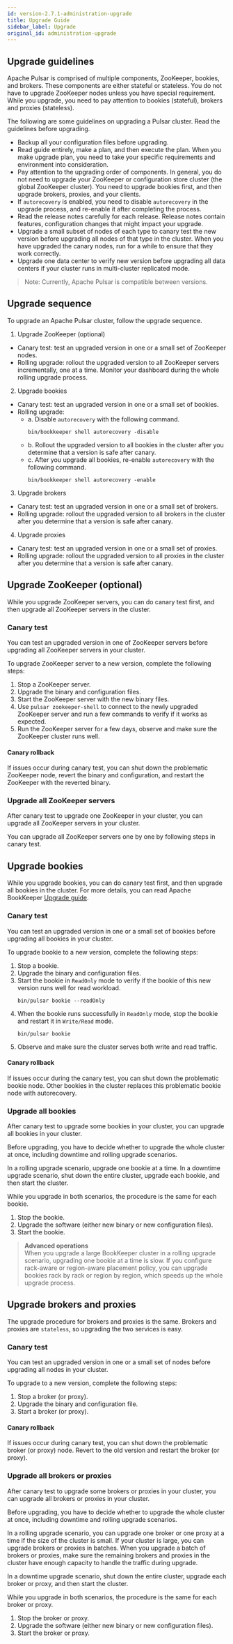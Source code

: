 ```yaml
---
id: version-2.7.1-administration-upgrade
title: Upgrade Guide
sidebar_label: Upgrade
original_id: administration-upgrade
---
```


## Upgrade guidelines

Apache Pulsar is comprised of multiple components, ZooKeeper, bookies, and brokers. These components are either stateful or stateless. You do not have to upgrade ZooKeeper nodes unless you have special requirement. While you upgrade, you need to pay attention to bookies (stateful), brokers and proxies (stateless).

The following are some guidelines on upgrading a Pulsar cluster. Read the guidelines before upgrading.

- Backup all your configuration files before upgrading.
- Read guide entirely, make a plan, and then execute the plan. When you make upgrade plan, you need to take your specific requirements and environment into consideration.   
- Pay attention to the upgrading order of components. In general, you do not need to upgrade your ZooKeeper or configuration store cluster (the global ZooKeeper cluster). You need to upgrade bookies first, and then upgrade brokers, proxies, and your clients. 
- If `autorecovery` is enabled, you need to disable `autorecovery` in the upgrade process, and re-enable it after completing the process.
- Read the release notes carefully for each release. Release notes contain features, configuration changes that might impact your upgrade.
- Upgrade a small subset of nodes of each type to canary test the new version before upgrading all nodes of that type in the cluster. When you have upgraded the canary nodes, run for a while to ensure that they work correctly.
- Upgrade one data center to verify new version before upgrading all data centers if your cluster runs in multi-cluster replicated mode.

> Note: Currently, Apache Pulsar is compatible between versions. 

## Upgrade sequence

To upgrade an Apache Pulsar cluster, follow the upgrade sequence.

1. Upgrade ZooKeeper (optional)  
- Canary test: test an upgraded version in one or a small set of ZooKeeper nodes.  
- Rolling upgrade: rollout the upgraded version to all ZooKeeper servers incrementally, one at a time. Monitor your dashboard during the whole rolling upgrade process.
2. Upgrade bookies  
- Canary test: test an upgraded version in one or a small set of bookies.
- Rolling upgrade:  
    - a. Disable `autorecovery` with the following command.
       ```shell
       bin/bookkeeper shell autorecovery -disable
       ```  
    - b. Rollout the upgraded version to all bookies in the cluster after you determine that a version is safe after canary.  
    - c. After you upgrade all bookies, re-enable `autorecovery` with the following command.
       ```shell
       bin/bookkeeper shell autorecovery -enable
       ```
3. Upgrade brokers
- Canary test: test an upgraded version in one or a small set of brokers.
- Rolling upgrade: rollout the upgraded version to all brokers in the cluster after you determine that a version is safe after canary.
4. Upgrade proxies
- Canary test: test an upgraded version in one or a small set of proxies.
- Rolling upgrade: rollout the upgraded version to all proxies in the cluster after you determine that a version is safe after canary.

## Upgrade ZooKeeper (optional)
While you upgrade ZooKeeper servers, you can do canary test first, and then upgrade all ZooKeeper servers in the cluster.

### Canary test

You can test an upgraded version in one of ZooKeeper servers before upgrading all ZooKeeper servers in your cluster.

To upgrade ZooKeeper server to a new version, complete the following steps:

1. Stop a ZooKeeper server.
2. Upgrade the binary and configuration files.
3. Start the ZooKeeper server with the new binary files.
4. Use `pulsar zookeeper-shell` to connect to the newly upgraded ZooKeeper server and run a few commands to verify if it works as expected.
5. Run the ZooKeeper server for a few days, observe and make sure the ZooKeeper cluster runs well.

#### Canary rollback

If issues occur during canary test, you can shut down the problematic ZooKeeper node, revert the binary and configuration, and restart the ZooKeeper with the reverted binary.

### Upgrade all ZooKeeper servers

After canary test to upgrade one ZooKeeper in your cluster, you can upgrade all ZooKeeper servers in your cluster. 

You can upgrade all ZooKeeper servers one by one by following steps in canary test.

## Upgrade bookies

While you upgrade bookies, you can do canary test first, and then upgrade all bookies in the cluster.
For more details, you can read Apache BookKeeper [Upgrade guide](http://bookkeeper.apache.org/docs/latest/admin/upgrade).

### Canary test

You can test an upgraded version in one or a small set of bookies before upgrading all bookies in your cluster.

To upgrade bookie to a new version, complete the following steps:

1. Stop a bookie.
2. Upgrade the binary and configuration files.
3. Start the bookie in `ReadOnly` mode to verify if the bookie of this new version runs well for read workload.
   ```shell
   bin/pulsar bookie --readOnly
   ```
4. When the bookie runs successfully in `ReadOnly` mode, stop the bookie and restart it in `Write/Read` mode.
   ```shell
   bin/pulsar bookie
   ```
5. Observe and make sure the cluster serves both write and read traffic.

#### Canary rollback

If issues occur during the canary test, you can shut down the problematic bookie node. Other bookies in the cluster replaces this problematic bookie node with autorecovery. 

### Upgrade all bookies

After canary test to upgrade some bookies in your cluster, you can upgrade all bookies in your cluster. 

Before upgrading, you have to decide whether to upgrade the whole cluster at once, including downtime and rolling upgrade scenarios.

In a rolling upgrade scenario, upgrade one bookie at a time. In a downtime upgrade scenario, shut down the entire cluster, upgrade each bookie, and then start the cluster.

While you upgrade in both scenarios, the procedure is the same for each bookie.

1. Stop the bookie. 
2. Upgrade the software (either new binary or new configuration files).
2. Start the bookie.

> **Advanced operations**   
> When you upgrade a large BookKeeper cluster in a rolling upgrade scenario, upgrading one bookie at a time is slow. If you configure rack-aware or region-aware placement policy, you can upgrade bookies rack by rack or region by region, which speeds up the whole upgrade process.

## Upgrade brokers and proxies

The upgrade procedure for brokers and proxies is the same. Brokers and proxies are `stateless`, so upgrading the two services is easy.

### Canary test

You can test an upgraded version in one or a small set of nodes before upgrading all nodes in your cluster.

To upgrade to a new version, complete the following steps:

1. Stop a broker (or proxy).
2. Upgrade the binary and configuration file.
3. Start a broker (or proxy).

#### Canary rollback

If issues occur during canary test, you can shut down the problematic broker (or proxy) node. Revert to the old version and restart the broker (or proxy).

### Upgrade all brokers or proxies

After canary test to upgrade some brokers or proxies in your cluster, you can upgrade all brokers or proxies in your cluster. 

Before upgrading, you have to decide whether to upgrade the whole cluster at once, including downtime and rolling upgrade scenarios.

In a rolling upgrade scenario, you can upgrade one broker or one proxy at a time if the size of the cluster is small. If your cluster is large, you can upgrade brokers or proxies in batches. When you upgrade a batch of brokers or proxies, make sure the remaining brokers and proxies in the cluster have enough capacity to handle the traffic during upgrade.

In a downtime upgrade scenario, shut down the entire cluster, upgrade each broker or proxy, and then start the cluster.

While you upgrade in both scenarios, the procedure is the same for each broker or proxy.

1. Stop the broker or proxy. 
2. Upgrade the software (either new binary or new configuration files).
3. Start the broker or proxy.

